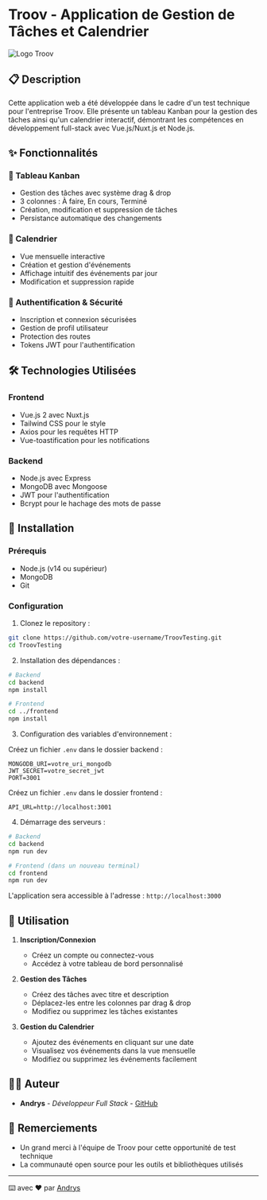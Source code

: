 # Troov - Application de Gestion de Tâches et Calendrier

![Logo Troov](frontend/assets/images/logo.png)

## 📋 Description

Cette application web a été développée dans le cadre d'un test technique pour l'entreprise Troov. Elle présente un tableau Kanban pour la gestion des tâches ainsi qu'un calendrier interactif, démontrant les compétences en développement full-stack avec Vue.js/Nuxt.js et Node.js.

## ✨ Fonctionnalités

### 🎯 Tableau Kanban

- Gestion des tâches avec système drag & drop
- 3 colonnes : À faire, En cours, Terminé
- Création, modification et suppression de tâches
- Persistance automatique des changements

### 📅 Calendrier

- Vue mensuelle interactive
- Création et gestion d'événements
- Affichage intuitif des événements par jour
- Modification et suppression rapide

### 🔐 Authentification & Sécurité

- Inscription et connexion sécurisées
- Gestion de profil utilisateur
- Protection des routes
- Tokens JWT pour l'authentification

## 🛠 Technologies Utilisées

### Frontend

- Vue.js 2 avec Nuxt.js
- Tailwind CSS pour le style
- Axios pour les requêtes HTTP
- Vue-toastification pour les notifications

### Backend

- Node.js avec Express
- MongoDB avec Mongoose
- JWT pour l'authentification
- Bcrypt pour le hachage des mots de passe

## 🚀 Installation

### Prérequis

- Node.js (v14 ou supérieur)
- MongoDB
- Git

### Configuration

1. Clonez le repository :

```bash
git clone https://github.com/votre-username/TroovTesting.git
cd TroovTesting
```

2. Installation des dépendances :

```bash
# Backend
cd backend
npm install

# Frontend
cd ../frontend
npm install
```

3. Configuration des variables d'environnement :

Créez un fichier `.env` dans le dossier backend :

```env
MONGODB_URI=votre_uri_mongodb
JWT_SECRET=votre_secret_jwt
PORT=3001
```

Créez un fichier `.env` dans le dossier frontend :

```env
API_URL=http://localhost:3001
```

4. Démarrage des serveurs :

```bash
# Backend
cd backend
npm run dev

# Frontend (dans un nouveau terminal)
cd frontend
npm run dev
```

L'application sera accessible à l'adresse : `http://localhost:3000`

## 📱 Utilisation

1. **Inscription/Connexion**

   - Créez un compte ou connectez-vous
   - Accédez à votre tableau de bord personnalisé

2. **Gestion des Tâches**

   - Créez des tâches avec titre et description
   - Déplacez-les entre les colonnes par drag & drop
   - Modifiez ou supprimez les tâches existantes

3. **Gestion du Calendrier**
   - Ajoutez des événements en cliquant sur une date
   - Visualisez vos événements dans la vue mensuelle
   - Modifiez ou supprimez les événements facilement

## 👨‍💻 Auteur

- **Andrys** - _Développeur Full Stack_ - [GitHub](https://github.com/dryyss)

## 🙏 Remerciements

- Un grand merci à l'équipe de Troov pour cette opportunité de test technique
- La communauté open source pour les outils et bibliothèques utilisés

---

⌨️ avec ❤️ par [Andrys](https://github.com/dryyss)